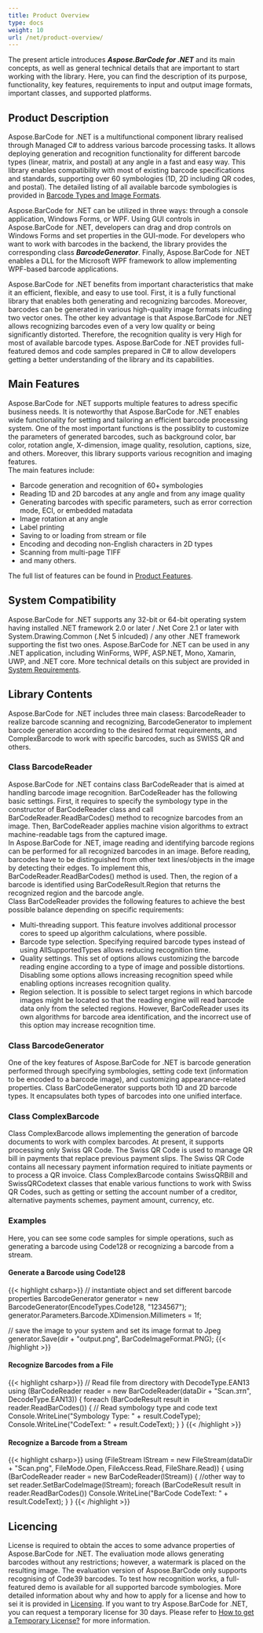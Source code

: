 ```yaml
---
title: Product Overview
type: docs
weight: 10
url: /net/product-overview/
---
```

The present article introduces ***Aspose.BarCode for .NET*** and its main concepts, as well as general technical details that are important to start working with the library. Here, you can find the description of its purpose, functionality, key features, requirements to input and output image formats, important classes, and supported platforms.

## **Product Description**

Aspose.BarCode for .NET is a multifunctional component library realised through Managed C# to address various barcode processing tasks. It allows deploying generation and recognition functionality for different barcode types (linear, matrix, and postal) at any angle in a fast and easy way. This library enables compatibility with most of existing barcode specifications and standards, supporting over 60 symbologies (1D, 2D including QR codes, and postal). The detailed listing of all available barcode symbologies is provided in [Barcode Types and Image Formats](/barcode/net/barcode-types-and-image-formats/).  
  
Aspose.BarCode for .NET can be utilized in three ways: through a console application, Windows Forms, or WPF. Using GUI controls in Aspose.BarCode for .NET, developers can drag and drop controls on Windows Forms and set properties in the GUI-mode. For developers who want to work with barcodes in the backend, the library provides the corresponding class ***BarcodeGenerator***. Finally, Aspose.BarCode for .NET enables a DLL for the Microsoft WPF framework to allow implementing WPF-based barcode applications.  
  
Aspose.BarCode for .NET benefits from important characteristics that make it an efficient, flexible, and easy to use tool. First, it is a fully functional library that enables both generating and recognizing barcodes. Moreover, barcodes can be generated in various high-quality image formats inlcuding two vector ones. The other key advantage is that Aspose.BarCode for .NET allows recognizing barcodes even of a very low quality or being significantly distorted. Therefore, the recognition quality is very High for most of available barcode types.
Aspose.BarCode for .NET provides full-featured demos and code samples prepared in C# to allow developers getting a better understanding of the library and its capabilities.

<!--Aspose.BarCode for .NET is implemented using Managed C#. 

It allows developers to quickly and easily add barcode generation and recognition functionality to their Microsoft .NET applications (WinForms, WPF, and ASP.NET). Aspose.BarCode provides fully featured demos and working examples written in C# for developers to have a better understanding of our product. Using these demos, developers can quickly learn about the features provided by Aspose.BarCode. Using GUI controls in Aspose.BarCode, developers can drag and drop the controls on Windows Forms and set their properties in GUI mode like other controls in the .NET Framework. For the developers who are only interested in the backend processing of barcodes, Aspose.BarCode also provides a simple barcode class to ease their jobs.Aspose.BarCode for .NET supports the most established barcode standards and barcode specifications. It can export to multiple image formats including BMP, GIF, JPEG, PNG, TIFF, EMF, and SVG. Developers can use any kind of printer to print barcodes but naturally, the quality of the printed barcode images will be affected by the printer's resolution. Aspose.BarCode also supports the WPF framework, so that you can generate and recognize barcodes in your WPF applications.-->

## **Main Features**

Aspose.BarCode for .NET supports multiple features to adress specific business needs. It is noteworthy that Aspose.BarCode for .NET enables wide functionality for setting and tailoring an efficient barcode processing system. One of the most important functions is the possiblity to customize the parameters of generated barcodes, such as background color, bar color, rotation angle, X-dimension, image quality, resolution, captions, size, and others. Moreover, this library supports various recognition and imaging features.  
The main features include: 
- Barcode generation and recognition of 60+ symbologies
- Reading 1D and 2D barcodes at any angle and from any image quality
- Generating barcodes with specific parameters, such as error correction mode, ECI, or embedded matadata
- Image rotation at any angle 
- Label printing 
- Saving to or loading from stream or file 
- Encoding and decoding non-English characters in 2D types
- Scanning from multi-page TIFF
- and many others.
  
The full list of features can be found in [Product Features](/barcode/net/product-features/).  

## **System Compatibility**
Aspose.BarCode for .NET supports any 32-bit or 64-bit operating system having installed .NET framework 2.0 or later / .Net Core 2.1 or later with System.Drawing.Common (.Net 5 inlcuded) / any other .NET framework supporting the fist two ones. Aspose.BarCode for .NET can be used in any .NET application, including WinForms, WPF, ASP.NET, Mono, Xamarin, UWP, and .NET core. More technical details on this subject are provided in [System Requirements](/barcode/net/system-requirements/).

## **Library Contents**
Aspose.BarCode for .NET includes three main clasess: BarcodeReader to realize barcode scanning and recognizing, BarcodeGenerator to implement barcode generation according to the desired format requirements, and ComplexBarcode to work with specific barcodes, such as SWISS QR and others. 
<!--For detailed instructions how to work with these classes and their methods, you can refer to [Developer Guide](/barcode/net/product-features/)-->
### **Class BarcodeReader**
Aspose.BarCode for .NET contains class BarCodeReader that is aimed at handling barcode image recognition. BarCodeReader has the following basic settings. First, it requires to specify the symbology type in the constructor of BarCodeReader class and call BarCodeReader.ReadBarCodes() method to recognize barcodes from an image. Then, BarCodeReader applies machine vision algorithms to extract machine-readable tags from the captured image.  
In Aspose.BarCode for .NET, image reading and identifying barcode regions can be performed for all recognized barcodes in an image. Before reading, barcodes have to be distinguished from other text lines/objects in the image by detecting their edges. To implement this, BarCodeReader.ReadBarCodes() method is used. Then, the region of a barcode is identified using BarCodeResult.Region that returns the recognized region and the barcode angle.  
Class BarCodeReader provides the following features to achieve the best possible balance depending on specific requirements:
-	Multi-threading support. This feature involves additional processor cores to speed up algorithm calculations, where possible.
-	Barcode type selection. Specifying required barcode types instead of using AllSupportedTypes allows reducing recognition time.
-	Quality settings. This set of options allows customizing the barcode reading engine according to a type of image and possible distortions. Disabling some options allows increasing recognition speed while enabling options increases recognition quality.
-	Region selection. It is possible to select target regions in which barcode images might be located so that the reading engine will read barcode data only from the selected regions. However, BarCodeReader uses its own algorithms for barcode area identification, and the incorrect use of this option may increase recognition time.

### **Class BarcodeGenerator**
One of the key features of Aspose.BarCode for .NET is barcode generation performed through specifying symbologies, setting code text (information to be encoded to a barcode image), and customizing appearance-related properties. Class BarCodeGenerator supports both 1D and 2D barcode types. It encapsulates both types of barcodes into one unified interface. 

### **Class ComplexBarcode**
Class ComplexBarcode allows implementing the generation of barcode documents to work with complex barcodes. At present, it supports processing only Swiss QR Code. The Swiss QR Code is used to manage QR bill in payments that replace previous payment slips. The Swiss QR Code contains all necessary payment information required to initiate payments or to process a QR invoice. Class ComplexBarcode contains SwissQRBill and SwissQRCodetext classes that enable various functions to work with Swiss QR Codes, such as getting or setting the account number of a creditor, alternative payments schemes, payment amount, currency, etc.

### **Examples**
Here, you can see some code samples for simple operations, such as generating a barcode using Code128 or recognizing a barcode from a stream.
#### **Generate a Barcode using Code128**
{{< highlight csharp>}}
// instantiate object and set different barcode properties
BarcodeGenerator generator = new BarcodeGenerator(EncodeTypes.Code128, "1234567");
generator.Parameters.Barcode.XDimension.Millimeters = 1f;

// save the image to your system and set its image format to Jpeg
generator.Save(dir + "output.png", BarCodeImageFormat.PNG);
{{< /highlight >}} 

#### **Recognize Barcodes from a File**
{{< highlight csharp>}}
// Read file from directory with DecodeType.EAN13
using (BarCodeReader reader = new BarCodeReader(dataDir + "Scan.зтп", DecodeType.EAN13))
{
    foreach (BarCodeResult result in reader.ReadBarCodes())
    {
        // Read symbology type and code text
        Console.WriteLine("Symbology Type: " + result.CodeType);
        Console.WriteLine("CodeText: " + result.CodeText);
    }
}
{{< /highlight >}} 

#### **Recognize a Barcode from a Stream**
{{< highlight csharp>}}
using (FileStream lStream = new FileStream(dataDir + "Scan.png", FileMode.Open, FileAccess.Read, FileShare.Read))
{
    using (BarCodeReader reader = new BarCodeReader(lStream))
    {
        //other way to set
        reader.SetBarCodeImage(lStream);
        foreach (BarCodeResult result in reader.ReadBarCodes())
            Console.WriteLine("BarCode CodeText: " + result.CodeText);
    }
}
{{< /highlight >}} 

## **Licencing**
License is required to obtain the acces to some advance properties of Aspose.BarCode for .NET. The evaliuation mode allows generating barcodes without any restrictions; however, a watermark is placed on the resulting image. The evaluation version of Aspose.BarCode only supports recognising of Code39 barcodes. To test how recognition works, a full-featured demo is available for all supported barcode symbologies. 
More detailed information about why and how to apply for a license and how to sei it is provided in [Licensing](/barcode/net/licensing/). If you want to try Aspose.BarCode for .NET, you can request a temporary license for 30 days. Please refer to [How to get a Temporary License?](https://purchase.aspose.com/temporary-license) for more information.

<!--## **Supported Barcode Symbologies**
### **Numeric Only Symbologies**
- EAN13
- EAN8
- UPCA
- UPCE
- ISBN
- ISMN
- ISSN
- Interleaved2of5
- Standard2of5
- MSI
- Code11
- Codabar
- Postnet
- Planet
- EAN14(SCC14)
- SSCC18
- ITF14
- IATA 2 of 5
- DatabarOmniDirectional
- DatabarStackedOmniDirectional
- DatabarExpandedStacked
- DatabarStacked
- DatabarLimited
- DatabarTruncated
### **Alpha-Numeric Symbologies**
- GS1Code128
- Code128
- Code39 Extended
- Code39 Standard
- Code93 Extended
- Code93 Standard
- Australia Post
- Italian Post 25
- Matrix 2 of 5
- DatabarExpanded
- PatchCode
### **2D Symbologies**
- PDF417
- DataMatrix
- Aztec
- QR
- MicroQR
- GS1DataMatrix
- Code16K
- CompactPDF417
- Swiss QR (QR Bill)

Aspose.BarCode supports both encoding and decoding (generation and recognition) for all the listed symbologies.-->

<!--## **Edition Types**
Aspose.BarCode offers only one edition type: Enterprise. The features of Enterprise Edition are summarized in the following table.

|**Features**|**Aspose.BarCode for .NET**|
| :- | :- |
|**General**| |
|Written completely in C#, works with .NET Framework 1.1 and 2.0|X|
|Supports Windows applications|X|
|Supports WPF framework|X|
|Programmers Guide and API Reference in HTML format|X|
|API Reference in Microsoft Help format|X|
|Fully featured demos|X|
|**Barcode Generation Symbologies**| |
|Code128|X|
|Code39 Standard|X|
|Code39 Extended|X|
|Code93 Standard|X|
|Code93 Extended|X|
|Code11|X|
|Codabar|X|
|ISSN|X|
|ISBN|X|
|ISMN|X|
|GS1DataMatrix|X|
|EAN13|X|
|EAN8|X|
|GS1Code128|X|
|Interleaved2of5|X|
|Standard2of5|X|
|MSI|X|
|Postnet|X|
|Planet|X|
|UPCA|X|
|UPCE|X|
|EAN14(SCC14)|X|
|SSCC18|X|
|ITF14|X|
|BarCode supplement|X|
|PDF417|X|
|QR|X|
|Aztec|X|
|Datamatrix|X|
|Australia Post|X|
|Matrix 2 of 5|X|
|Italian Post 25|X|
|IATA 2 of 5|X|
|Code16K|X|
|Swiss QR|X|
|**Barcode Recognition Symbologies**| |
|Code128|X|
|Code39 Standard|X|
|Code39 Extended|X|
|Code93 Standard|X|
|Code93 Extended|X|
|Code11|X|
|Codabar|X|
|ISSN|X|
|ISBN|X|
|ISMN|X|
|GS1DataMatrix|X|
|EAN13|X|
|EAN8|X|
|GS1Code128|X|
|Interleaved2of5|X|
|Standard2of5|X|
|Postnet|X|
|Planet|X|
|UPCA|X|
|UPCE|X|
|EAN14(SCC14)|X|
|SSCC18|X|
|ITF14|X|
|BarCode supplement|X|
|PDF417|X|
|QR|X|
|MSI|X|
|Aztec|X|
|Datamatrix|X|
|Matrix 2 of 5|X|
|Australia Post|X|
|Italian Post 25|X|
|IATA 2 of 5|X|
|Code16K|X|
|Swiss QR|X|
|**Image Formats**| |
|Bitmap|X|
|Jpeg|X|
|Gif|X|
|png|X|
|Tiff|X|
|EMF|X|
|SVG|X|
|**Barcode Features**| |
|Font Handling|X|
|X-Dimension|X|
|Y-Dimension|X|
|Bar Height Customization|X|
|Bar size Customization|X|
|Encoding and decoding of Non-English Characters|X|
|Checksum|X|
|Supplement Data|X|
|Wide narrow ratio|X|
|Background Color|X|
|ForeColor|X|
|Barcode Alignment & Location|X|
|WYSIWYG Editing|X|
|**Image Formatting Features**| |
|Background Color|X|
|Fore Color|X|
|Border Style|X|
|Image Margin|X|
|The rotation at any angle|X|
|Customized Resolution|X|
|Caption Above|X|
|Caption Below|X|
|Auto Sizing|X|
|High Image Quality|X|
|Image Scaling|X|
|**Other Features**| |
|Enumerate local available printers and resolutions|X|
|Http Handler Support|X|
|Median smoothing image processing for recognition|X|
|HLS image processing for recognition|X|
|Grayscale image processing for recognition|X|
|ISO/IEC 8859-1 encoding with FNC4 character to Code128 encoder|X|
|ISO/IEC 8859-1 decoding with FNC4 character to Code128 decoder|X|-->
